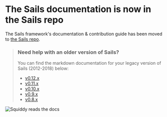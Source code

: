 # The Sails documentation is now in the Sails repo

The Sails framework's documentation & contribution guide has been moved to [the Sails repo](https://github.com/balderdashy/sails/tree/master/sails-docs).


> ### Need help with an older version of Sails?
> You can find the markdown documentation for your legacy version of Sails (2012-2018) below:
> + [v0.12.x](https://github.com/balderdashy/sails-docs/tree/0.12)
> + [v0.11.x](https://github.com/balderdashy/sails-docs/tree/0.11)
> + [v0.10.x](https://github.com/balderdashy/sails-docs/tree/0.10)
> + [v0.9.x](https://github.com/balderdashy/sails-docs/tree/0.9)
> + [v0.8.x](https://github.com/balderdashy/sails-docs/tree/0.8)


![Squiddy reads the docs](https://sailsjs.com/images/squidford_swimming.png)
